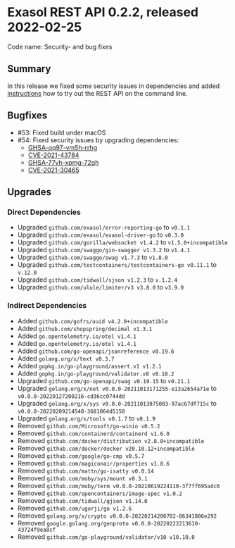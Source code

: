# Exasol REST API 0.2.2, released 2022-02-25

Code name: Security- and bug fixes

## Summary

In this release we fixed some security issues in dependencies and added [instructions](../user_guide/user-guide.md#accessing-the-service) how to try out the REST API on the command line.

## Bugfixes

* #53: Fixed build under macOS
* #54: Fixed security issues by upgrading dependencies:
  * [GHSA-qq97-vm5h-rrhg](https://github.com/advisories/GHSA-qq97-vm5h-rrhg)
  * [CVE-2021-43784](https://github.com/advisories/GHSA-v95c-p5hm-xq8f)
  * [GHSA-77vh-xpmg-72qh](https://github.com/advisories/GHSA-77vh-xpmg-72qh)
  * [CVE-2021-30465](https://github.com/advisories/GHSA-c3xm-pvg7-gh7r)

## Upgrades

### Direct Dependencies

* Upgraded `github.com/exasol/error-reporting-go` to `v0.1.1`
* Upgraded `github.com/exasol/exasol-driver-go` to `v0.3.0`
* Upgraded `github.com/gorilla/websocket v1.4.2` to `v1.5.0+incompatible`
* Upgraded `github.com/swaggo/gin-swagger v1.3.2` to `v1.4.1`
* Upgraded `github.com/swaggo/swag v1.7.3` to `v1.8.0`
* Upgraded `github.com/testcontainers/testcontainers-go v0.11.1` to `v.12.0`
* Upgraded `github.com/tidwall/sjson v1.2.3` to `v.1.2.4`
* Upgraded `github.com/ulule/limiter/v3 v3.8.0` to `v3.9.0`

### Indirect Dependencies

* Added `github.com/gofrs/uuid v4.2.0+incompatible`
* Added `github.com/shopspring/decimal v1.3.1`
* Added `go.opentelemetry.io/otel v1.4.1`
* Added `go.opentelemetry.io/otel v1.4.1`
* Added `github.com/go-openapi/jsonreference v0.19.6`
* Added `golang.org/x/text v0.3.7`
* Added `gopkg.in/go-playground/assert.v1 v1.2.1`
* Added `gopkg.in/go-playground/validator.v8 v8.18.2`
* Upgraded `github.com/go-openapi/swag v0.19.15` to `v0.21.1`
* Upgraded `golang.org/x/net v0.0.0-20211013171255-e13a2654a71e` to `v0.0.0-20220127200216-cd36cc0744dd`
* Upgraded `golang.org/x/sys v0.0.0-20211013075003-97ac67df715c` to `v0.0.0-20220209214540-3681064d5158`
* Upgraded `golang.org/x/tools v0.1.7` to `v0.1.9`
* Removed `github.com/Microsoft/go-winio v0.5.2`
* Removed `github.com/containerd/containerd v1.6.0`
* Removed `github.com/docker/distribution v2.8.0+incompatible`
* Removed `github.com/docker/docker v20.10.12+incompatible`
* Removed `github.com/google/go-cmp v0.5.7`
* Removed `github.com/magiconair/properties v1.8.6`
* Removed `github.com/mattn/go-isatty v0.0.14`
* Removed `github.com/moby/sys/mount v0.3.1`
* Removed `github.com/moby/term v0.0.0-20210619224110-3f7ff695adc6`
* Removed `github.com/opencontainers/image-spec v1.0.2`
* Removed `github.com/tidwall/gjson v1.14.0`
* Removed `github.com/ugorji/go v1.2.6`
* Removed `golang.org/x/crypto v0.0.0-20220214200702-86341886e292`
* Removed `google.golang.org/genproto v0.0.0-20220222213610-43724f9ea8cf`
* Removed `github.com/go-playground/validator/v10 v10.10.0`
